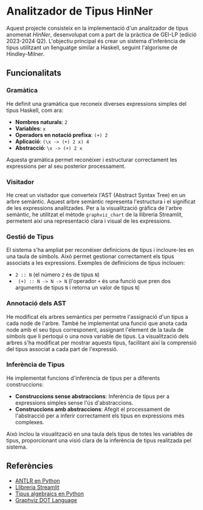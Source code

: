 # Analitzador de Tipus HinNer

Aquest projecte consisteix en la implementació d'un analitzador de tipus anomenat *HinNer*, desenvolupat com a part de la pràctica de GEI-LP (edició 2023-2024 Q2). L'objectiu principal és crear un sistema d'inferència de tipus utilitzant un llenguatge similar a Haskell, seguint l'algorisme de Hindley-Milner.

## Funcionalitats

### Gramàtica
He definit una gramàtica que reconeix diverses expressions simples del tipus Haskell, com ara:
- **Nombres naturals**: `2`
- **Variables**: `x`
- **Operadors en notació prefixa**: `(+) 2`
- **Aplicació**: `(\x -> (+) 2 x) 4`
- **Abstracció**: `\x -> (+) 2 x`

Aquesta gramàtica permet reconèixer i estructurar correctament les expressions per al seu posterior processament.

### Visitador
He creat un visitador que converteix l'AST (Abstract Syntax Tree) en un arbre semàntic. Aquest arbre semàntic representa l'estructura i el significat de les expressions analitzades. Per a la visualització gràfica de l'arbre semàntic, he utilitzat el mètode `graphviz_chart` de la llibreria Streamlit, permetent així una representació clara i visual de les expressions.

### Gestió de Tipus
El sistema s'ha ampliat per reconèixer definicions de tipus i incloure-les en una taula de símbols. Això permet gestionar correctament els tipus associats a les expressions. Exemples de definicions de tipus inclouen:
- `2 :: N` (el número `2` és de tipus `N`)
- ` (+) :: N -> N -> N` (l'operador `+` és una funció que pren dos arguments de tipus `N` i retorna un valor de tipus `N`)

### Annotació dels AST
He modificat els arbres semàntics per permetre l'assignació d'un tipus a cada node de l'arbre. També he implementat una funció que anota cada node amb el seu tipus corresponent, assignant l'element de la taula de símbols que li pertoqui o una nova variable de tipus. La visualització dels arbres s'ha modificat per mostrar aquests tipus, facilitant així la comprensió del tipus associat a cada part de l'expressió.

### Inferència de Tipus
He implementat funcions d'inferència de tipus per a diferents construccions:
- **Construccions sense abstraccions**: Inferència de tipus per a expressions simples sense l'ús d'abstraccions.
- **Construccions amb abstraccions**: Afegit el processament de l'abstracció per a inferir correctament els tipus en expressions més complexes.

Això inclou la visualització en una taula dels tipus de totes les variables de tipus, proporcionant una visió clara de la inferència de tipus realitzada pel sistema.

## Referències

- [ANTLR en Python](https://gebakx.github.io/Python3/compiladors.html#1)
- [Llibreria Streamlit](https://streamlit.io)
- [Tipus algebraics en Python](https://gebakx.github.io/Python3/tipusAlgebraics.html)
- [Graphviz DOT Language](https://graphviz.org/doc/info/lang.html)
